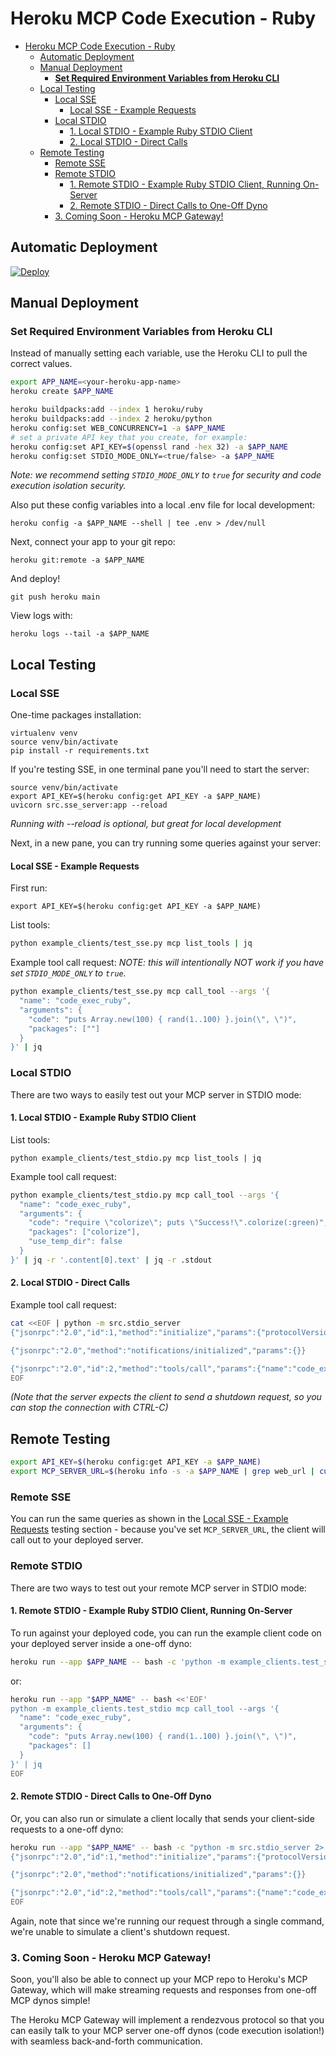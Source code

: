 
# Heroku MCP Code Execution - Ruby

- [Heroku MCP Code Execution - Ruby](#heroku-mcp-code-execution---ruby)
  - [Automatic Deployment](#automatic-deployment)
  - [Manual Deployment](#manual-deployment)
    - [**Set Required Environment Variables from Heroku CLI**](#set-required-environment-variables-from-heroku-cli)
  - [Local Testing](#local-testing)
    - [Local SSE](#local-sse)
      - [Local SSE - Example Requests](#local-sse---example-requests)
    - [Local STDIO](#local-stdio)
      - [1. Local STDIO - Example Ruby STDIO Client](#1-local-stdio---example-ruby-stdio-client)
      - [2. Local STDIO - Direct Calls](#2-local-stdio---direct-calls)
  - [Remote Testing](#remote-testing)
    - [Remote SSE](#remote-sse)
    - [Remote STDIO](#remote-stdio)
      - [1. Remote STDIO - Example Ruby STDIO Client, Running On-Server](#1-remote-stdio---example-ruby-stdio-client-running-on-server)
      - [2. Remote STDIO - Direct Calls to One-Off Dyno](#2-remote-stdio---direct-calls-to-one-off-dyno)
    - [3. Coming Soon - Heroku MCP Gateway!](#3-coming-soon---heroku-mcp-gateway)

## Automatic Deployment

[![Deploy](https://www.herokucdn.com/deploy/button.svg)](https://www.heroku.com/deploy)

## Manual Deployment
### **Set Required Environment Variables from Heroku CLI**
Instead of manually setting each variable, use the Heroku CLI to pull the correct values.

```sh
export APP_NAME=<your-heroku-app-name>
heroku create $APP_NAME

heroku buildpacks:add --index 1 heroku/ruby
heroku buildpacks:add --index 2 heroku/python
heroku config:set WEB_CONCURRENCY=1 -a $APP_NAME
# set a private API key that you create, for example:
heroku config:set API_KEY=$(openssl rand -hex 32) -a $APP_NAME
heroku config:set STDIO_MODE_ONLY=<true/false> -a $APP_NAME
```

*Note: we recommend setting `STDIO_MODE_ONLY` to `true` for security and code execution isolation security.*

Also put these config variables into a local .env file for local development:
```
heroku config -a $APP_NAME --shell | tee .env > /dev/null
```

Next, connect your app to your git repo:
```
heroku git:remote -a $APP_NAME
```
And deploy!
```
git push heroku main
```
View logs with:
```
heroku logs --tail -a $APP_NAME
```

## Local Testing
### Local SSE
One-time packages installation:
```
virtualenv venv
source venv/bin/activate
pip install -r requirements.txt
```

If you're testing SSE, in one terminal pane you'll need to start the server:
```
source venv/bin/activate
export API_KEY=$(heroku config:get API_KEY -a $APP_NAME)
uvicorn src.sse_server:app --reload
```
*Running with --reload is optional, but great for local development*

Next, in a new pane, you can try running some queries against your server:
#### Local SSE - Example Requests
First run:
```
export API_KEY=$(heroku config:get API_KEY -a $APP_NAME)
```

List tools:
```bash
python example_clients/test_sse.py mcp list_tools | jq
```

Example tool call request:
*NOTE: this will intentionally NOT work if you have set `STDIO_MODE_ONLY` to `true`.*
```bash
python example_clients/test_sse.py mcp call_tool --args '{
  "name": "code_exec_ruby",
  "arguments": {
    "code": "puts Array.new(100) { rand(1..100) }.join(\", \")",
    "packages": [""]
  }
}' | jq
```

### Local STDIO
There are two ways to easily test out your MCP server in STDIO mode:

#### 1. Local STDIO - Example Ruby STDIO Client
List tools:
```
python example_clients/test_stdio.py mcp list_tools | jq
```

Example tool call request:
```bash
python example_clients/test_stdio.py mcp call_tool --args '{
  "name": "code_exec_ruby",
  "arguments": {
    "code": "require \"colorize\"; puts \"Success!\".colorize(:green)",
    "packages": ["colorize"],
    "use_temp_dir": false
  }
}' | jq -r '.content[0].text' | jq -r .stdout
```

#### 2. Local STDIO - Direct Calls
Example tool call request:
```bash
cat <<EOF | python -m src.stdio_server
{"jsonrpc":"2.0","id":1,"method":"initialize","params":{"protocolVersion":"0.1.0","capabilities":{},"clientInfo":{"name":"test","version":"1.0.0"}}}

{"jsonrpc":"2.0","method":"notifications/initialized","params":{}}

{"jsonrpc":"2.0","id":2,"method":"tools/call","params":{"name":"code_exec_ruby","arguments":{"code":"puts Array.new(100) { rand(1..100) }.join(\", \")","packages":[]}}}
EOF
```
*(Note that the server expects the client to send a shutdown request, so you can stop the connection with CTRL-C)*

## Remote Testing
```bash
export API_KEY=$(heroku config:get API_KEY -a $APP_NAME)
export MCP_SERVER_URL=$(heroku info -s -a $APP_NAME | grep web_url | cut -d= -f2)
```

### Remote SSE
You can run the same queries as shown in the [Local SSE - Example Requests](#local-sse-example-requests) testing section - because you've set `MCP_SERVER_URL`, the client will call out to your deployed server.

### Remote STDIO
There are two ways to test out your remote MCP server in STDIO mode:

#### 1. Remote STDIO - Example Ruby STDIO Client, Running On-Server
To run against your deployed code, you can run the example client code on your deployed server inside a one-off dyno:
```bash
heroku run --app $APP_NAME -- bash -c 'python -m example_clients.test_stdio mcp list_tools | jq'
```
or:
```bash
heroku run --app "$APP_NAME" -- bash <<'EOF'
python -m example_clients.test_stdio mcp call_tool --args '{
  "name": "code_exec_ruby",
  "arguments": {
    "code": "puts Array.new(100) { rand(1..100) }.join(\", \")",
    "packages": []
  }
}' | jq
EOF
```

#### 2. Remote STDIO - Direct Calls to One-Off Dyno
Or, you can also run or simulate a client locally that sends your client-side requests to a one-off dyno:

```bash
heroku run --app "$APP_NAME" -- bash -c "python -m src.stdio_server 2> logs.txt" <<EOF
{"jsonrpc":"2.0","id":1,"method":"initialize","params":{"protocolVersion":"0.1.0","capabilities":{},"clientInfo":{"name":"test","version":"1.0.0"}}}

{"jsonrpc":"2.0","method":"notifications/initialized","params":{}}

{"jsonrpc":"2.0","id":2,"method":"tools/call","params":{"name":"code_exec_ruby","arguments":{"code":"puts Array.new(100) { rand(1..100) }.join(\", \")","packages":[]}}}
EOF
```

Again, note that since we're running our request through a single command, we're unable to simulate a client's shutdown request.

### 3. Coming Soon - Heroku MCP Gateway!
Soon, you'll also be able to connect up your MCP repo to Heroku's MCP Gateway, which will make streaming requests and responses from one-off MCP dynos simple!

The Heroku MCP Gateway will implement a rendezvous protocol so that you can easily talk to your MCP server one-off dynos (code execution isolation!) with seamless back-and-forth communication.

